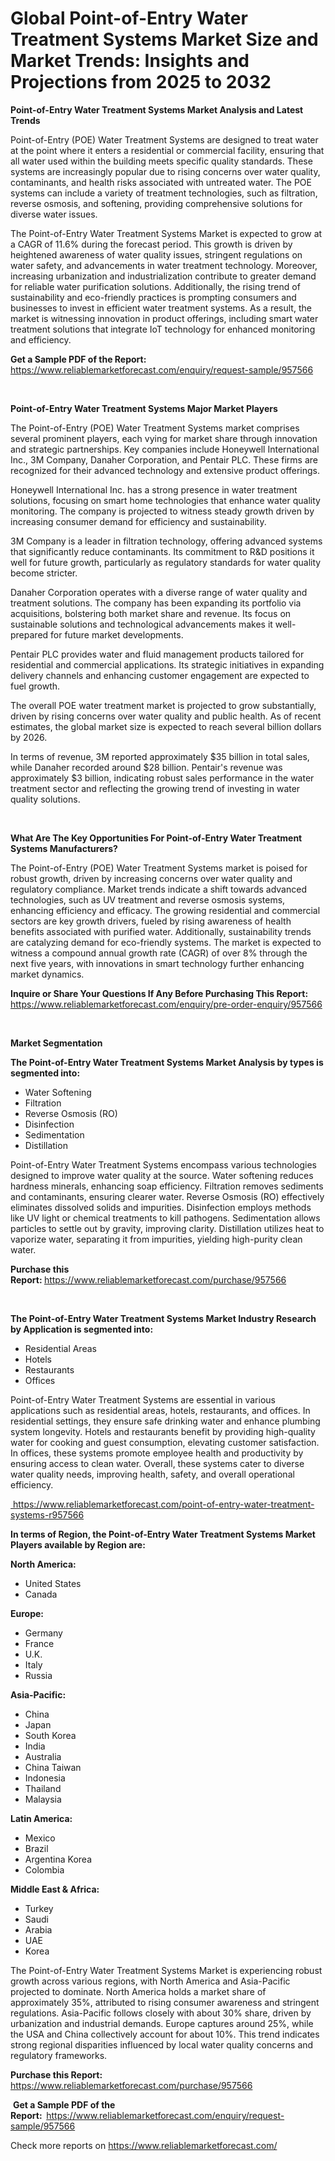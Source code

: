 <p><h1>Global Point-of-Entry Water Treatment Systems Market Size and Market Trends: Insights and Projections from 2025 to 2032</h1></p><p><strong>Point-of-Entry Water Treatment Systems Market Analysis and Latest Trends</strong></p>
<p><p>Point-of-Entry (POE) Water Treatment Systems are designed to treat water at the point where it enters a residential or commercial facility, ensuring that all water used within the building meets specific quality standards. These systems are increasingly popular due to rising concerns over water quality, contaminants, and health risks associated with untreated water. The POE systems can include a variety of treatment technologies, such as filtration, reverse osmosis, and softening, providing comprehensive solutions for diverse water issues.</p><p>The Point-of-Entry Water Treatment Systems Market is expected to grow at a CAGR of 11.6% during the forecast period. This growth is driven by heightened awareness of water quality issues, stringent regulations on water safety, and advancements in water treatment technology. Moreover, increasing urbanization and industrialization contribute to greater demand for reliable water purification solutions. Additionally, the rising trend of sustainability and eco-friendly practices is prompting consumers and businesses to invest in efficient water treatment systems. As a result, the market is witnessing innovation in product offerings, including smart water treatment solutions that integrate IoT technology for enhanced monitoring and efficiency.</p></p>
<p><strong>Get a Sample PDF of the Report:&nbsp;</strong> <a href="https://www.reliablemarketforecast.com/enquiry/request-sample/957566?utm_campaign=2603&utm_medium=2&utm_source=Github&utm_content=ia&utm_term=21032025&utm_id=point-of-entry-water-treatment-systems">https://www.reliablemarketforecast.com/enquiry/request-sample/957566</a></p>
<p>&nbsp;</p>
<p><strong>Point-of-Entry Water Treatment Systems Major Market Players</strong></p>
<p><p>The Point-of-Entry (POE) Water Treatment Systems market comprises several prominent players, each vying for market share through innovation and strategic partnerships. Key companies include Honeywell International Inc., 3M Company, Danaher Corporation, and Pentair PLC. These firms are recognized for their advanced technology and extensive product offerings.</p><p>Honeywell International Inc. has a strong presence in water treatment solutions, focusing on smart home technologies that enhance water quality monitoring. The company is projected to witness steady growth driven by increasing consumer demand for efficiency and sustainability.</p><p>3M Company is a leader in filtration technology, offering advanced systems that significantly reduce contaminants. Its commitment to R&D positions it well for future growth, particularly as regulatory standards for water quality become stricter.</p><p>Danaher Corporation operates with a diverse range of water quality and treatment solutions. The company has been expanding its portfolio via acquisitions, bolstering both market share and revenue. Its focus on sustainable solutions and technological advancements makes it well-prepared for future market developments.</p><p>Pentair PLC provides water and fluid management products tailored for residential and commercial applications. Its strategic initiatives in expanding delivery channels and enhancing customer engagement are expected to fuel growth.</p><p>The overall POE water treatment market is projected to grow substantially, driven by rising concerns over water quality and public health. As of recent estimates, the global market size is expected to reach several billion dollars by 2026.</p><p>In terms of revenue, 3M reported approximately $35 billion in total sales, while Danaher recorded around $28 billion. Pentair's revenue was approximately $3 billion, indicating robust sales performance in the water treatment sector and reflecting the growing trend of investing in water quality solutions.</p></p>
<p>&nbsp;</p>
<p><strong>What Are The Key Opportunities For Point-of-Entry Water Treatment Systems Manufacturers?</strong></p>
<p><p>The Point-of-Entry (POE) Water Treatment Systems market is poised for robust growth, driven by increasing concerns over water quality and regulatory compliance. Market trends indicate a shift towards advanced technologies, such as UV treatment and reverse osmosis systems, enhancing efficiency and efficacy. The growing residential and commercial sectors are key growth drivers, fueled by rising awareness of health benefits associated with purified water. Additionally, sustainability trends are catalyzing demand for eco-friendly systems. The market is expected to witness a compound annual growth rate (CAGR) of over 8% through the next five years, with innovations in smart technology further enhancing market dynamics.</p></p>
<p><strong>Inquire or Share Your Questions If Any Before Purchasing This Report:</strong> <a href="https://www.reliablemarketforecast.com/enquiry/pre-order-enquiry/957566?utm_campaign=2603&utm_medium=2&utm_source=Github&utm_content=ia&utm_term=21032025&utm_id=point-of-entry-water-treatment-systems">https://www.reliablemarketforecast.com/enquiry/pre-order-enquiry/957566</a></p>
<p>&nbsp;</p>
<p><strong>Market Segmentation</strong></p>
<p><strong>The Point-of-Entry Water Treatment Systems Market Analysis by types is segmented into:</strong></p>
<p><ul><li>Water Softening</li><li>Filtration</li><li>Reverse Osmosis (RO)</li><li>Disinfection</li><li>Sedimentation</li><li>Distillation</li></ul></p>
<p><p>Point-of-Entry Water Treatment Systems encompass various technologies designed to improve water quality at the source. Water softening reduces hardness minerals, enhancing soap efficiency. Filtration removes sediments and contaminants, ensuring clearer water. Reverse Osmosis (RO) effectively eliminates dissolved solids and impurities. Disinfection employs methods like UV light or chemical treatments to kill pathogens. Sedimentation allows particles to settle out by gravity, improving clarity. Distillation utilizes heat to vaporize water, separating it from impurities, yielding high-purity clean water.</p></p>
<p><strong>Purchase this Report:&nbsp;</strong><a href="https://www.reliablemarketforecast.com/purchase/957566?utm_campaign=2603&utm_medium=2&utm_source=Github&utm_content=ia&utm_term=21032025&utm_id=point-of-entry-water-treatment-systems">https://www.reliablemarketforecast.com/purchase/957566</a></p>
<p>&nbsp;</p>
<p><strong>The Point-of-Entry Water Treatment Systems Market Industry Research by Application is segmented into:</strong></p>
<p><ul><li>Residential Areas</li><li>Hotels</li><li>Restaurants</li><li>Offices</li></ul></p>
<p><p>Point-of-Entry Water Treatment Systems are essential in various applications such as residential areas, hotels, restaurants, and offices. In residential settings, they ensure safe drinking water and enhance plumbing system longevity. Hotels and restaurants benefit by providing high-quality water for cooking and guest consumption, elevating customer satisfaction. In offices, these systems promote employee health and productivity by ensuring access to clean water. Overall, these systems cater to diverse water quality needs, improving health, safety, and overall operational efficiency.</p></p>
<p><a href="https://www.reliablemarketforecast.com/point-of-entry-water-treatment-systems-r957566?utm_campaign=2603&utm_medium=2&utm_source=Github&utm_content=ia&utm_term=21032025&utm_id=point-of-entry-water-treatment-systems">&nbsp;https://www.reliablemarketforecast.com/point-of-entry-water-treatment-systems-r957566</a></p>
<p><strong>In terms of Region, the Point-of-Entry Water Treatment Systems Market Players available by Region are:</strong></p>
<p>
    <p> <strong> North America: </strong>
        <ul>
            <li>United States</li>
            <li>Canada</li>
        </ul>
        </p> 
    <p> <strong> Europe: </strong>
        <ul>
            <li>Germany</li>
            <li>France</li>
            <li>U.K.</li>
            <li>Italy</li>
            <li>Russia</li>
        </ul>
        </p> 
    <p> <strong> Asia-Pacific: </strong>
        <ul>
            <li>China</li>
            <li>Japan</li>
            <li>South Korea</li>
            <li>India</li>
            <li>Australia</li>
            <li>China Taiwan</li>
            <li>Indonesia</li>
            <li>Thailand</li>
            <li>Malaysia</li>
        </ul>
        </p> 
    <p> <strong> Latin America: </strong>
        <ul>
            <li>Mexico</li>
            <li>Brazil</li>
            <li>Argentina Korea</li>
            <li>Colombia</li>
        </ul>
        </p> 
    <p> <strong> Middle East & Africa: </strong>
        <ul>
            <li>Turkey</li>
            <li>Saudi</li>
            <li>Arabia</li>
            <li>UAE</li>
            <li>Korea</li>
        </ul>
    </p>
    </p>
<p><p>The Point-of-Entry Water Treatment Systems Market is experiencing robust growth across various regions, with North America and Asia-Pacific projected to dominate. North America holds a market share of approximately 35%, attributed to rising consumer awareness and stringent regulations. Asia-Pacific follows closely with about 30% share, driven by urbanization and industrial demands. Europe captures around 25%, while the USA and China collectively account for about 10%. This trend indicates strong regional disparities influenced by local water quality concerns and regulatory frameworks.</p></p>
<p><strong>Purchase this Report: </strong><a href="https://www.reliablemarketforecast.com/purchase/957566?utm_campaign=2603&utm_medium=2&utm_source=Github&utm_content=ia&utm_term=21032025&utm_id=point-of-entry-water-treatment-systems">https://www.reliablemarketforecast.com/purchase/957566</a></p>
<p>&nbsp;<strong>Get a Sample PDF of the Report:&nbsp;&nbsp;</strong><a href="https://www.reliablemarketforecast.com/enquiry/request-sample/957566?utm_campaign=2603&utm_medium=2&utm_source=Github&utm_content=ia&utm_term=21032025&utm_id=point-of-entry-water-treatment-systems">https://www.reliablemarketforecast.com/enquiry/request-sample/957566</a></p>
<p><strong></strong></p>
<p>Check more reports on <a href="https://www.reliablemarketforecast.com/?utm_campaign=2603&utm_medium=2&utm_source=Github&utm_content=ia&utm_term=21032025&utm_id=point-of-entry-water-treatment-systems">https://www.reliablemarketforecast.com/</a></p>